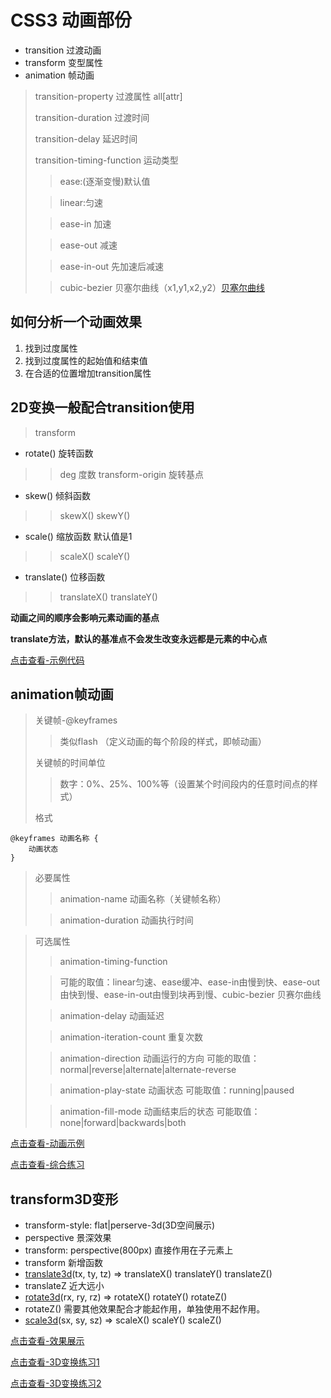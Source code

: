 CSS3 动画部份
============

* transition 过渡动画
* transform 变型属性
* animation 帧动画

> transition-property 过渡属性 all[attr]
> 
> transition-duration 过渡时间
> 
> transition-delay 延迟时间
>
> transition-timing-function 运动类型
>> ease:(逐渐变慢)默认值
>
>> linear:匀速 
>
>> ease-in 加速
>
>> ease-out 减速
>
>> ease-in-out 先加速后减速
>
>> cubic-bezier 贝塞尔曲线（x1,y1,x2,y2）[贝塞尔曲线](http://cubic-bezier.com)

## 如何分析一个动画效果
1. 找到过度属性
2. 找到过度属性的起始值和结束值
3. 在合适的位置增加transition属性

## 2D变换一般配合transition使用

> transform

* rotate() 旋转函数
>> deg 度数 transform-origin 旋转基点

* skew() 倾斜函数
>> skewX() skewY()

* scale() 缩放函数 默认值是1
>> scaleX() scaleY()

* translate() 位移函数
>> translateX() translateY()

**动画之间的顺序会影响元素动画的基点**

**translate方法，默认的基准点不会发生改变永远都是元素的中心点**

[点击查看-示例代码](https://codepen.io/smileyby/pen/gjpoJg)

## animation帧动画

> 关键帧-@keyframes
>> 类似flash （定义动画的每个阶段的样式，即帧动画）
>
> 关键帧的时间单位
>> 数字：0%、25%、100%等（设置某个时间段内的任意时间点的样式）
> 
> 格式

	@keyframes 动画名称 {
		动画状态
	} 

> 必要属性
>> animation-name 动画名称（关键帧名称）
>
>> animation-duration 动画执行时间

> 可选属性
>> animation-timing-function
>
>> 可能的取值：linear匀速、ease缓冲、ease-in由慢到快、ease-out由快到慢、ease-in-out由慢到块再到慢、cubic-bezier 贝赛尔曲线 
>
>> animation-delay 动画延迟
>
>> animation-iteration-count 重复次数
>
>> animation-direction 动画运行的方向
>> 可能的取值：normal|reverse|alternate|alternate-reverse
>
>> animation-play-state 动画状态
>> 可能取值：running|paused
>
>> animation-fill-mode 动画结束后的状态
>> 可能取值：none|forward|backwards|both

[点击查看-动画示例](https://codepen.io/smileyby/pen/xJwxMY)

[点击查看-综合练习](https://codepen.io/smileyby/pen/jpbEJY)

## transform3D变形

* transform-style: flat|perserve-3d(3D空间展示)
* perspective 景深效果
* transform: perspective(800px) 直接作用在子元素上
* transform 新增函数
* [translate3d](https://developer.mozilla.org/en-US/docs/Web/CSS/transform-function/translate3d)(tx, ty, tz) => translateX() translateY() translateZ()
* translateZ 近大远小
* [rotate3d](https://developer.mozilla.org/zh-CN/docs/Web/CSS/transform-function/rotate3d)(rx, ry, rz) => rotateX() rotateY() rotateZ()
* rotateZ() 需要其他效果配合才能起作用，单独使用不起作用。
* [scale3d](https://developer.mozilla.org/en-US/docs/Web/CSS/transform-function/scale3d)(sx, sy, sz) => scaleX() scaleY() scaleZ()

[点击查看-效果展示](https://codepen.io/smileyby/pen/BPoLjy)

[点击查看-3D变换练习1](https://codepen.io/smileyby/pen/YjyNbR)

[点击查看-3D变换练习2](https://codepen.io/smileyby/pen/LBpOdO)



